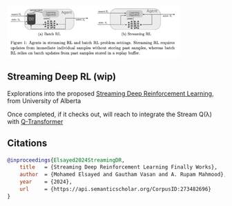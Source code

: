 <img src="./streaming.png" width="400px"></img>

## Streaming Deep RL (wip)

Explorations into the proposed [Streaming Deep Reinforcement Learning](https://arxiv.org/abs/2410.14606), from University of Alberta

Once completed, if it checks out, will reach to integrate the Stream Q(λ) with [Q-Transformer](https://github.com/lucidrains/q-transformer)

## Citations

```bibtex
@inproceedings{Elsayed2024StreamingDR,
    title   = {Streaming Deep Reinforcement Learning Finally Works},
    author  = {Mohamed Elsayed and Gautham Vasan and A. Rupam Mahmood},
    year    = {2024},
    url     = {https://api.semanticscholar.org/CorpusID:273482696}
}
```
